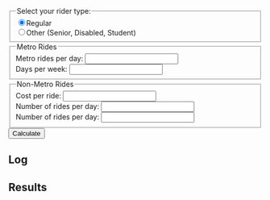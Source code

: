 <form id="theForm">
    <fieldset>
        <legend>Select your rider type:</legend>
        <div>
            <input type="radio" id="regularRider" name="riderType" value="regular" checked><label for="regularRider">Regular</label>
        </div>
        <div>
            <input type="radio" id="otherRider" name="riderType" value="other"><label for="otherRider">Other (Senior, Disabled, Student)</label>
        </div>
    </fieldset>
    <fieldset>
        <legend>Metro Rides</legend>
        <div>
            <label for="metroRides">Metro rides per day: 
                <input type="text" name="metroRides" id="metroRides">
            </label>
        </div>
        <div>
            <label for="metroDays">Days per week: 
                <input type="text" name="metroDays" id="metroDays">
            </label>
        </div>
    </fieldset>
    <fieldset>
        <legend>Non-Metro Rides</legend>
        <div id="Other1">
            <div>
                <label for="otherCost1">Cost per ride:
                    <input type="text" name="otherCost1" id="otherCost1">
                </label>
            </div>
            <div>
                <label for="otherRides1">Number of rides per day:
                    <input type="text" name="otherRides1" id="otherRides1">
                </label>
            </div>
            <div>
                <label for="otherDays1">Number of rides per day:
                    <input type="text" name="otherDays1" id="otherDays1">
                </label>
            </div>
        </div>
    </fieldset>
    <button type="submit" id="btnCalculate">Calculate</button>
</form>

## Log

<div id="logText"></div>

## Results

<div id="resultText"></div>

<script type="text/javascript">
    const fareStructure = {
        "regular": {
            "base": 2,
            "cap-daily": 6,
            "cap-weekly": 20
        },
        "other": {
            "base": 1,
            "cap-daily": 3,
            "cap-weekly": 8
        }
    };
    const form = document.querySelector('#theForm');
    const log = document.querySelector('div#logText')
    const results = document.querySelector('div#resultText');

    document.querySelector('#theForm').addEventListener('submit', (e) => {
        const data = new FormData(form);
        let logOutput = '';
        let resultsOutput = '';

        try {
            for (const entry of data) {
                logOutput = `${logOutput}${entry[0]}=${entry[1]}\r`;
            }
            log.innerText = logOutput;

            let fares = fareStructure[data.get('riderType')];
            let metroCostPerDay = fares['base'] * data.get('metroRides');

            resultsOutput = `${resultsOutput}Regular base fare: \$${fares['base']}\r\r`;

            resultsOutput = `${resultsOutput}\$${fares['base']} x ${data.get('metroRides')} trips per day = \$${metroCostPerDay}\r`;

            if (metroCostPerDay > fares['cap-daily']) {
                metroCostPerDay = fares['cap-daily'];
                resultsOutput = `${resultsOutput}Daily Cap of \$${fares['cap-daily']} Reached!\r`;
            }

            resultsOutput = `${resultsOutput}Daily Cost: \$${metroCostPerDay}\r\r`;

            let metroCostPerWeek = metroCostPerDay * data.get('metroDays');

            resultsOutput = `${resultsOutput}\$${metroCostPerDay} x ${data.get('metroDays')} days per week = \$${metroCostPerWeek}\r`;

            if (metroCostPerWeek > fares['cap-weekly']) {
                metroCostPerWeek = fares['cap-weekly'];
                resultsOutput = `${resultsOutput}Weekly Cap of \$${fares['cap-weekly']} Reached!\r`;
            }

            resultsOutput = `${resultsOutput}Weekly Cost: \$${metroCostPerWeek}\r`;

            results.innerText = resultsOutput;
        } catch (error) {
            log.innerText = error;
        } finally {
            e.preventDefault();
        }

    }, false);
</script>
